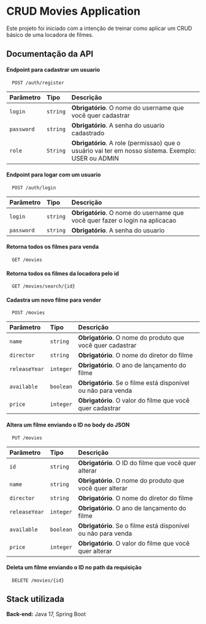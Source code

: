 
# CRUD Movies Application

Este projeto foi iniciado com a intenção de treinar como aplicar um CRUD básico de uma locadora de filmes.


## Documentação da API

#### Endpoint para cadastrar um usuario

```http
  POST /auth/register
```
| Parâmetro   | Tipo       | Descrição                                   |
| :---------- | :--------- | :------------------------------------------ |
| `login`      | `string` | **Obrigatório**. O nome do username que você quer cadastrar |
| `password`      | `string` | **Obrigatório**. A senha do usuario cadastrado |   
| `role`      | `String` | **Obrigatório**. A role (permissao) que o usuário vai ter em nosso sistema. Exemplo: USER ou ADMIN|

#### Endpoint para logar com um usuario

```http
  POST /auth/login
```
| Parâmetro   | Tipo       | Descrição                                   |
| :---------- | :--------- | :------------------------------------------ |
| `login`      | `string` | **Obrigatório**. O nome do username que você quer fazer o login na aplicacao |
| `password`      | `string` | **Obrigatório**. A senha do usuario |

#### Retorna todos os filmes para venda

```http
  GET /movies
```

#### Retorna todos os filmes da locadora pelo id

```http
  GET /movies/search/{id}
```

#### Cadastra um novo filme para vender

```http
  POST /movies
```

| Parâmetro   | Tipo       | Descrição                                   |
| :---------- | :--------- | :------------------------------------------ |
| `name`      | `string` | **Obrigatório**. O nome do produto que você quer cadastrar |
| `director`      | `string` | **Obrigatório**. O nome do diretor do filme |   
| `releaseYear`      | `integer` | **Obrigatório**. O ano de lançamento do filme |
| `available`      | `boolean` | **Obrigatório**. Se o filme está disponível ou não para venda |
| `price`      | `integer` | **Obrigatório**. O valor do filme que você quer cadastrar |

#### Altera um filme enviando o ID no body do JSON

```http
  PUT /movies
```

| Parâmetro   | Tipo       | Descrição                                   |
| :---------- | :--------- | :------------------------------------------ |
| `id`      | `string` | **Obrigatório**. O ID do filme que você quer alterar |
| `name`      | `string` | **Obrigatório**. O nome do produto que você quer alterar |
| `director`      | `string` | **Obrigatório**. O nome do diretor do filme |   
| `releaseYear`      | `integer` | **Obrigatório**. O ano de lançamento do filme |
| `available`      | `boolean` | **Obrigatório**. Se o filme está disponível ou não para venda |
| `price`      | `integer` | **Obrigatório**. O valor do filme que você quer alterar |


#### Deleta um filme enviando o ID no path da requisição

```http
  DELETE /movies/{id}
```



## Stack utilizada

**Back-end:** Java 17, Spring Boot


